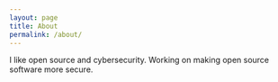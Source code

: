 ```yaml
---
layout: page
title: About
permalink: /about/
---
```


I like open source and cybersecurity. Working on making open source software more secure.
